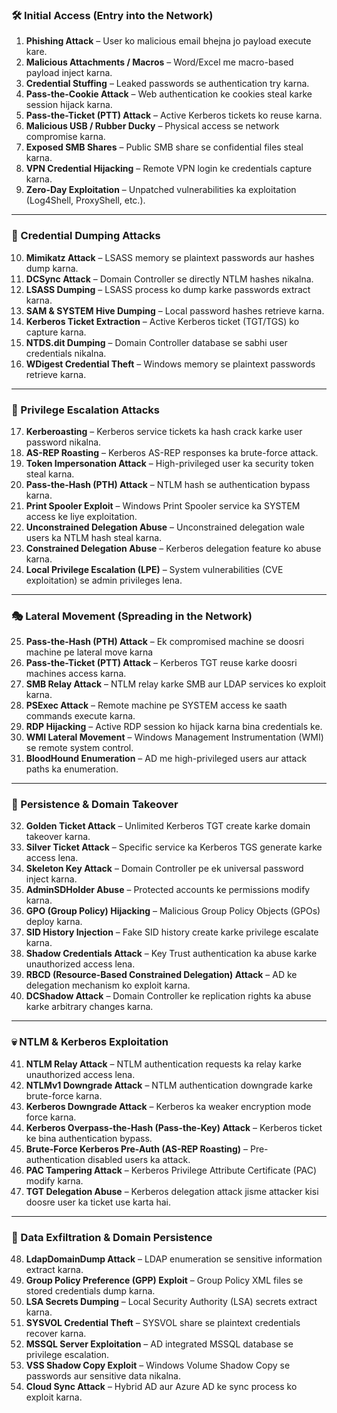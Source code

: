 
### **🛠️ Initial Access (Entry into the Network)**

1. **Phishing Attack** – User ko malicious email bhejna jo payload execute kare.
2. **Malicious Attachments / Macros** – Word/Excel me macro-based payload inject karna.
3. **Credential Stuffing** – Leaked passwords se authentication try karna.
4. **Pass-the-Cookie Attack** – Web authentication ke cookies steal karke session hijack karna.
5. **Pass-the-Ticket (PTT) Attack** – Active Kerberos tickets ko reuse karna.
6. **Malicious USB / Rubber Ducky** – Physical access se network compromise karna.
7. **Exposed SMB Shares** – Public SMB share se confidential files steal karna.
8. **VPN Credential Hijacking** – Remote VPN login ke credentials capture karna.
9. **Zero-Day Exploitation** – Unpatched vulnerabilities ka exploitation (Log4Shell, ProxyShell, etc.).

---

### **📌 Credential Dumping Attacks**

10. **Mimikatz Attack** – LSASS memory se plaintext passwords aur hashes dump karna.
11. **DCSync Attack** – Domain Controller se directly NTLM hashes nikalna.
12. **LSASS Dumping** – LSASS process ko dump karke passwords extract karna.
13. **SAM & SYSTEM Hive Dumping** – Local password hashes retrieve karna.
14. **Kerberos Ticket Extraction** – Active Kerberos ticket (TGT/TGS) ko capture karna.
15. **NTDS.dit Dumping** – Domain Controller database se sabhi user credentials nikalna.
16. **WDigest Credential Theft** – Windows memory se plaintext passwords retrieve karna.

---

### **🚀 Privilege Escalation Attacks**

17. **Kerberoasting** – Kerberos service tickets ka hash crack karke user password nikalna.
18. **AS-REP Roasting** – Kerberos AS-REP responses ka brute-force attack.
19. **Token Impersonation Attack** – High-privileged user ka security token steal karna.
20. **Pass-the-Hash (PTH) Attack** – NTLM hash se authentication bypass karna.
21. **Print Spooler Exploit** – Windows Print Spooler service ka SYSTEM access ke liye exploitation.
22. **Unconstrained Delegation Abuse** – Unconstrained delegation wale users ka NTLM hash steal karna.
23. **Constrained Delegation Abuse** – Kerberos delegation feature ko abuse karna.
24. **Local Privilege Escalation (LPE)** – System vulnerabilities (CVE exploitation) se admin privileges lena.

---

### **🎭 Lateral Movement (Spreading in the Network)**

25. **Pass-the-Hash (PTH) Attack** – Ek compromised machine se doosri machine pe lateral move karna    
26. **Pass-the-Ticket (PTT) Attack** – Kerberos TGT reuse karke doosri machines access karna.  
27. **SMB Relay Attack** – NTLM relay karke SMB aur LDAP services ko exploit karna.  
28. **PSExec Attack** – Remote machine pe SYSTEM access ke saath commands execute karna.
29. **RDP Hijacking** – Active RDP session ko hijack karna bina credentials ke.
30. **WMI Lateral Movement** – Windows Management Instrumentation (WMI) se remote system control.
31. **BloodHound Enumeration** – AD me high-privileged users aur attack paths ka enumeration.

---

### **🔑 Persistence & Domain Takeover**

32. **Golden Ticket Attack** – Unlimited Kerberos TGT create karke domain takeover karna.
33. **Silver Ticket Attack** – Specific service ka Kerberos TGS generate karke access lena.
34. **Skeleton Key Attack** – Domain Controller pe ek universal password inject karna.
35. **AdminSDHolder Abuse** – Protected accounts ke permissions modify karna.
36. **GPO (Group Policy) Hijacking** – Malicious Group Policy Objects (GPOs) deploy karna.
37. **SID History Injection** – Fake SID history create karke privilege escalate karna.
38. **Shadow Credentials Attack** – Key Trust authentication ka abuse karke unauthorized access lena.
39. **RBCD (Resource-Based Constrained Delegation) Attack** – AD ke delegation mechanism ko exploit karna.
40. **DCShadow Attack** – Domain Controller ke replication rights ka abuse karke arbitrary changes karna.
---

### **💀 NTLM & Kerberos Exploitation**

41. **NTLM Relay Attack** – NTLM authentication requests ka relay karke unauthorized access lena.
42. **NTLMv1 Downgrade Attack** – NTLM authentication downgrade karke brute-force karna.
43. **Kerberos Downgrade Attack** – Kerberos ka weaker encryption mode force karna.
44. **Kerberos Overpass-the-Hash (Pass-the-Key) Attack** – Kerberos ticket ke bina authentication bypass.
45. **Brute-Force Kerberos Pre-Auth (AS-REP Roasting)** – Pre-authentication disabled users ka attack.
46. **PAC Tampering Attack** – Kerberos Privilege Attribute Certificate (PAC) modify karna.
47. **TGT Delegation Abuse** – Kerberos delegation attack jisme attacker kisi doosre user ka ticket use karta hai.

---

### **🛑 Data Exfiltration & Domain Persistence**

48. **LdapDomainDump Attack** – LDAP enumeration se sensitive information extract karna.
49. **Group Policy Preference (GPP) Exploit** – Group Policy XML files se stored credentials dump karna.
50. **LSA Secrets Dumping** – Local Security Authority (LSA) secrets extract karna.
51. **SYSVOL Credential Theft** – SYSVOL share se plaintext credentials recover karna.
52. **MSSQL Server Exploitation** – AD integrated MSSQL database se privilege escalation.
53. **VSS Shadow Copy Exploit** – Windows Volume Shadow Copy se passwords aur sensitive data nikalna.
54. **Cloud Sync Attack** – Hybrid AD aur Azure AD ke sync process ko exploit karna.